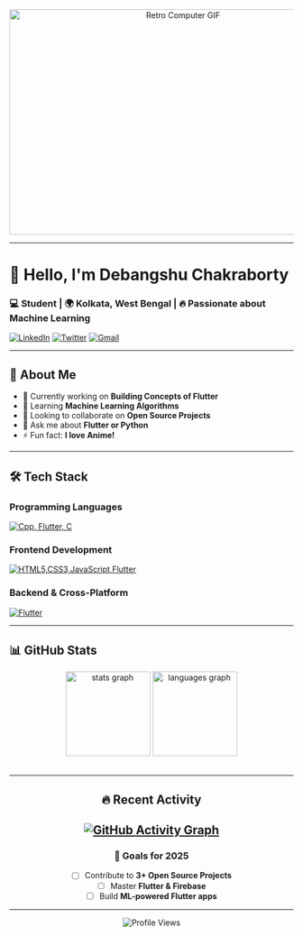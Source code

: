 <div align="center">
 <img src="https://64.media.tumblr.com/c70e8fcdf61a132a873f99db163896a2/tumblr_o48ggtdpJA1sfmahro1_400.gif" height= "400" width="600" alt="Retro Computer GIF"/>
</div>

---

# 👋 Hello, I'm Debangshu Chakraborty  
### **💻 Student | 🌍 Kolkata, West Bengal | 🔥 Passionate about Machine Learning**  

[![LinkedIn](https://img.shields.io/badge/LinkedIn-0077B5?style=for-the-badge&logo=linkedin&logoColor=white)](https://www.linkedin.com/in/debangshu-chakraborty-4b7714218/)
[![Twitter](https://img.shields.io/badge/Twitter-1DA1F2?style=for-the-badge&logo=twitter&logoColor=white)](https://twitter.com/_debangshu2k5)
[![Gmail](https://img.shields.io/badge/Gmail-D14836?style=for-the-badge&logo=gmail&logoColor=white)](mailto:chakrabortydebangshu8@gmail.com)

---

## **🚀 About Me**  
- 🔭 Currently working on **Building Concepts of Flutter**  
- 🌱 Learning **Machine Learning Algorithms**  
- 👯 Looking to collaborate on **Open Source Projects**  
- 💬 Ask me about **Flutter or Python**  
- ⚡ Fun fact: **I love Anime!**  

---

## **🛠️ Tech Stack**  

### **Programming Languages**  
[![Cpp, Flutter, C](https://skillicons.dev/icons?i=cpp,flutter,c)](https://skillicons.dev)

### **Frontend Development**  
[![HTML5,CSS3,JavaScript,Flutter](https://skillicons.dev/icons?i=html,css,js,flutter)](https://skillicons.dev)

### **Backend & Cross-Platform**  
[![Flutter](https://skillicons.dev/icons?i=flutter)](https://skillicons.dev)

---

## **📊 GitHub Stats**  

<div align="center">
  <img src="https://github-readme-stats.vercel.app/api?username=debangshuc&hide_title=false&hide_rank=false&show_icons=true&include_all_commits=false&count_private=true&disable_animations=false&theme=dracula&locale=en&hide_border=false" height="150" alt="stats graph"  />
  <img src="https://github-readme-stats.vercel.app/api/top-langs?username=debangshuc&locale=en&hide_title=false&layout=compact&card_width=320&langs_count=5&theme=dracula&hide_border=false" height="150" alt="languages graph"  />
<br>
<br>
</a>

---

## **🔥 Recent Activity**  
[![GitHub Activity Graph](https://github-readme-activity-graph.vercel.app/graph?username=debangshuc&theme=react-dark&hide_border=true)](https://github.com/debangshuc)
---

### **🎯 Goals for 2025**  
- [ ] Contribute to **3+ Open Source Projects**  
- [ ] Master **Flutter & Firebase**  
- [ ] Build **ML-powered Flutter apps**  

---

<div align="center">
  <img src="https://komarev.com/ghpvc/?username=debangshuc&label=Profile%20Views&color=blueviolet" alt="Profile Views"/>
</div>
